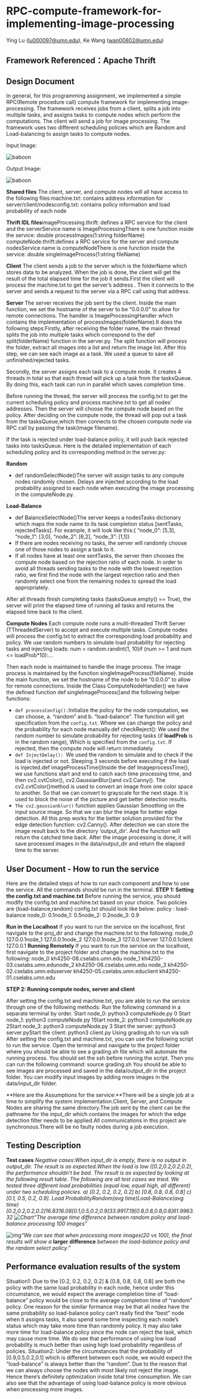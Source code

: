 # RPC-compute-framework-for-implementing-image-processing

Ying Lu (lu000097@umn.edu), Ke Wang (wan00802@umn.edu)

## Framework Referenced：Apache Thrift 

## **Design Document** 

In general, for this programming assignment, we implemented a simple RPC(Remote procedure call) compute framework for implementing image-processing. The framework receives jobs from a client, splits a job into multiple tasks, and assigns tasks to compute nodes which perform the computations. The client will send a job for image processing. The framework uses two different scheduling policies which are Random and Load-balancing to assign tasks to compute nodes.

Input Image:

![baboon](README.assets/baboon.jpg)



Output Image:

![baboon](https://user-images.githubusercontent.com/46043861/159189551-79ce07d4-2a0e-4d34-a2c3-ba2486c1192c.jpg)






**Shared files** The client, server, and compute nodes will all have access to the following files:machine.txt: contains address information for server/client/nodesconfig.txt: contains policy information and load probability of each node

**Thrift IDL files**imageProcessing.thrift: defines a RPC service for the client and the serverService name is ImageProcessingThere is one function inside the service: double processImages(1:string folderName)
computeNode.thrift:defines a RPC service for the server and compute nodesService name is computeNodeThere is one function inside the service: double singleImageProcess(1:string fileName)


**Client**
The client sends a job to the server which is the folderName which stores data to be analyzed. When the job is done, the client will get the result of the total elapsed time for the job it sends.First the client will process the machine.txt to get the server’s address . Then it connects to the server and sends a request to the server via a RPC call using that address. 


**Server**
The server receives the job sent by the client. Inside the main function, we set the hostname of the server to be “0.0.0.0” to allow for remote connections. The handler is ImageProcessingHandler which contains the implementation of processImages(folderName).It does the following steps:Firstly, after receiving the folder name, the main thread splits the job into multiple tasks which correspond to the def split(folderName) function in the server.py. The split function will process the folder, extract all images into a list and return the image list. After this step, we can see each image as a task. We used a queue to save all unfinished/rejected tasks.


Secondly, the server assigns each task to a compute node. It creates 4 threads in total so that each thread will pick up a task from the tasksQueue. By doing this, each task can run in parallel which saves completion time. 


Before running the thread, the server will process the config.txt to get the current scheduling policy and process machine.txt to get all nodes’ addresses. Then the server will choose the compute node based on the policy. After deciding on the compute node, the thread will pop out a task from the tasksQueue,which then connects to the chosen compute node via RPC call by passing the task(image filename). 

If the task is rejected under load-balance policy, it will push back rejected tasks into tasksQueue. Here is the detailed implementation of each scheduling policy and its corresponding method in the server.py:


**Random** 
- def randomSelectNode()The server will assign tasks to any compute nodes randomly chosen. Delays are injected according to the load probability assigned to each node when executing the image processing in the computeNode.py.


**Load-Balance** 
- def BalanceSelectNode()The server keeps a nodesTasks dictionary which maps the node name to its task completion status [sentTasks, rejectedTasks]. For example, it will look like this:{  “node_0”: [5,3],  “node_1”: [3,0], “node_2”: [6,2],  “node_3”: [1,1]}
- If there are nodes receiving no tasks, the server will randomly choose one of those nodes to assign a task to it. 
- If all nodes have at least one sentTasks, the server then chooses the compute node based on the rejection ratio of each node. In order to avoid all threads sending tasks to the node with the lowest rejection ratio, we first find the node with the largest rejection ratio and then randomly select one from the remaining nodes to spread the load appropriately.
  
  
After all threads finish completing tasks (tasksQueue.empty() == True), the server will print the elapsed time of running all tasks and returns the elapsed time back to the client.


**Compute Nodes**
Each compute node runs a multi-threaded Thrift Server (TThreadedServer) to accept and execute multiple tasks. Compute nodes will process the config.txt to extract the corresponding load probability and policy. We use random numbers to simulate load probability for rejecting tasks and injecting loads: num = random.randint(1, 10)if (num >= 1 and num <= loadProb*10):...

Then each node is maintained to handle the image process. The image process is maintained by the function singleImageProcess(fileName).
Inside the main function, we set the hostname of the node to be “0.0.0.0” to allow for remote connections. Inside the Class ComputeNodeHandler() we have the defined function def singleImageProcess()and the following helper functions:

- `def processConfig():`Initialize the policy for the node computation, we can choose, a. “random” and b. “load-balance”. The function will get specification from the `config.txt`. Where we can change the policy and the probability for each node manually.def checkReject(): We used the random number to simulate probability for rejecting tasks (if **loadProb** is in the random range), Which is specified from the `config.txt`. If rejected, then the compute node will return immediately.
- `def InjectDelay(): `We used the random to simulate and to check if the load is injected or not. Sleeping 3 seconds before executing if the load is injected.def imageProcessTime()Inside the def ImageprocessTime(), we use functions start and end to catch each time processing time, and then cv2.cvtColor(), cv2.GaussianBlur()and cv2.Canny(). The cv2.cvtColor()method is used to convert an image from one color space to another. So that we can convert to grayscale for the next stage. It is used to block the noise of the picture and get better detection results. 
- `The cv2.gaussianblur()` function applies Gaussian Smoothing on the input source image. So that we can blur the image for better edge detection. All this prep works for the better solution provided for the edge detection function: cv2.Canny(). After detection we can store the image result back to the directory ‘output_dir’. And the function will return the catched time back.
After the image processing is done, it will save processed images in the data/output_dir and return the elapsed time to the server.				

## **User Document** - How to run the service

Here are the detailed steps of how to run each component and how to use the service. All the commands should be run in the terminal. 
**STEP 1: Setting the config.txt and machine.txt**
Before running the service, you should modify the config.txt and machine.txt based on your choice. Two policies are {load-balance,random} config.txt should look like below:
policy : load-balance  node_0: 0.1node_1: 0.5node_2: 0.2node_3: 0.9

**Run in the Localhost**
If you want to run the service on the localhost, first navigate to the proj_dir and change the machine.txt to the following:
node_0 127.0.0.1node_1 127.0.0.1node_2 127.0.0.1node_3 127.0.0.1server 127.0.0.1client 127.0.0.1	**Running Remotely**
If you want to run the service on the localhost, first navigate to the project folder and change the machine.txt to the following:
node_0 kh4250-08.cselabs.umn.edu node_1 kh4250-03.cselabs.umn.edunode_2 kh4250-06.cselabs.umn.edu node_3 kh4250-02.cselabs.umn.eduserver kh4250-05.cselabs.umn.educlient kh4250-01.cselabs.umn.edu


**STEP 2: Running compute nodes, server and client**

After setting the config.txt and machine.txt, you are able to run the service through one of the following methods:
Run the following command in a separate terminal by order.	Start node_0: python3 computeNode.py 0	Start node_1: python3 computeNode.py 1Start node_2: python3 computeNode.py 2Start node_3: python3 computeNode.py 3	Start the server: python3 server.pyStart the client: python3 client.py
Using grading.sh to run via ssh
After setting the config.txt and machine.txt, you can use the following script to run the service. Open the terminal and navigate to the project folder where you should be able to see a grading.sh file which will automate the running process. You should set the ssh before running the script. Then you can run the following command:
source grading.sh	  You should be able to see images are processed and saved in the data/output_dir in the project folder. You can modify input images by adding more images in the data/input_dir folder.

**Here are the Assumptions for the service:**There will be a single job at a time to simplify the system implementation.Client, Server, and Compute Nodes are sharing the same directory.The job sent by the client can be the pathname for the input_dir which contains the images for which the edge detection filter needs to be applied.All communications in this project are synchronous.There will be no faulty nodes during a job execution.



## **Testing Description**

**Test cases** 
*Negative cases:*When input_dir is empty, there is no output in output_dir. The result is as expected.When the load is low ([0.2,0.2,0.2,0.2), the performance shouldn’t be bad. The result is as expected by looking at the following result table.
The following are all test cases we tried. We tested three different load probabilities (equal low, equal high, all different) under two scheduling policies. a) [0.2, 0.2, 0.2, 0.2] b) [0.8, 0.8, 0.8, 0.8] c) [0.1, 0.5, 0.2, 0.9].
Load ProbabilityRandom(avg time)Load-Balance(avg time)[0.2,0.2,0.2,0.2]16.8316.08[0.1,0.5,0.2,0.9]33.9917.19[0.8,0.8,0.8,0.8]61.9963.32
![Chart](https://lh3.googleusercontent.com/d1u344QKC6AjXGjKRzygf_mh3-B0qV7N6rIpkDQSfdeR9sdlZKNv2JZNn_2H68_sRL8dMWQOq-t-le5NZT8UfOGhvW0N9I8mitM_ykbrKVANd3Tg2F1j6bRFbG9VRD08eBVZ3UG9)*“The average time difference between random policy and load-balance processing 100 images”*

![img](https://lh5.googleusercontent.com/GVm_b6f8kQSlbCYuXzqfqe6sSAp-0QXTO1mWgZDaG3f2n7DpirQ4l4afcOh_cbCsSnnzBjR4PcLQJwEDJKEXtl7Ikon04MCNaw4-mAmh-mosrpY2s25rVf10VN7C5Z3o1I1g38f-)*“We can see that when processing more images(20 vs 100), the final results will show a* **larger** **difference** *between the load-balance policy and the random select policy.”*

## **Performance evaluation results of the system** 

Situation1: Due to the [0.2, 0.2, 0.2, 0.2] & [0.8, 0.8, 0.8, 0.8] are both the policy with the same load probability in each node, hence under this circumstance, we would expect the average completion time of “load-balance” policy would be close to the average completion time of “random” policy. One reason for the similar formance may be that all nodes have the same probability so load-balance policy can’t really find the “best” node when it assigns tasks, it also spend some time inspecting each node’s status which may take more time than randomly policy. It may also take more time for load-balance policy since the node can reject the task, which may cause more time.
We do see that performance of using low load probability is much better than using high load probability regardless of policies.
Situation2: Under the circumstances that the probability of [0.9,0.5,0.2,0.1] which is different between each node, we would expect the “load-balance” is always better than the “random”. Due to the reason that we can always choose the nodes with most likely not reject the image. Hence there’s definitely optimization inside total time consumption. We can also see that the advantage of using load-balance policy is more obvious when processing more images.



